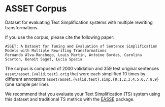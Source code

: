 # ASSET Corpus 

Dataset for evaluating Text Simplification systems with multiple rewriting transformations.

If you use the corpus, please cite the following paper:
```
ASSET: A Dataset for Tuning and Evaluation of Sentence Simplification Models with Multiple Rewriting Transformations 
Fernando Alva-Manchego, Louis Martin, Antoine Bordes, Carolina Scarton, Benoît Sagot, Lucia Specia
```

The corpus is composed of 2000 validation and 359 test original sentences `asset/asset.{valid,test}.orig` that were each simplified 10 times by different annotators `asset/asset.{valid.test}.simp.{0,1,2,3,4,5,6,7,8,9}` (one sample per line).

We recommend that you evaluate your Text Simplification (TS) system using this dataset and traditional TS metrics with the [EASSE](https://github.com/feralvam/easse) package.
